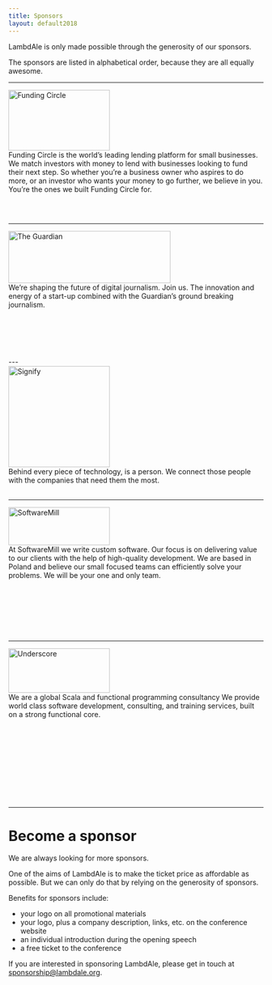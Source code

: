 ```yaml
---
title: Sponsors
layout: default2018
---
```


LambdAle is only made possible through the generosity of our sponsors.

The sponsors are listed in alphabetical order, because they are all equally
awesome.

---

<div class="mw9 center ph3-ns">
  <div class="cf ph2-ns" style="height: 250px">
    <div class="fl w-100 w-50-ns h-100 pa2 dt">
      <div class="pv4 dtc v-mid tc">
        <a href="https://www.fundingcircle.com/">
          <img src="{{ site.url }}/images/sponsors/funding-circle.svg" alt="Funding Circle" width="200" height="120">
        </a>
      </div>
    </div>
    <div class="fl w-100 w-50-ns h-100 pa2 dt">
      <div class="pv4 dtc v-mid">
          Funding Circle is the world’s leading lending platform for small businesses. We match investors with money to lend with businesses looking to fund their next step.
          So whether you’re a business owner who aspires to do more, or an investor who wants your money to go further, we believe in you. 
          You’re the ones we built Funding Circle for.
      </div>
    </div>
  </div>
</div>

---

<div class="mw9 center ph3-ns">
  <div class="cf ph2-ns" style="height: 250px">
    <div class="fl w-100 w-50-ns h-100 pa2 dt">
      <div class="pv4 dtc v-mid tc">
        <a href="https://developers.theguardian.com/">
          <img src="{{ site.url }}/images/sponsors/guardian.svg" alt="The Guardian" width="320" height="103">
        </a>
      </div>
    </div>
    <div class="fl w-100 w-50-ns h-100 pa2 dt">
      <div class="pv4 dtc v-mid">
          We’re shaping the future of digital journalism. Join us.
The innovation and energy of a start-up combined with the Guardian’s ground breaking journalism.
      </div>
    </div>
  </div>
</div>
---

<div class="mw9 center ph3-ns">
  <div class="cf ph2-ns" style="height: 250px">
    <div class="fl w-100 w-50-ns h-100 pa2 dt">
      <div class="pv4 dtc v-mid tc">
        <a href="https://www.signifytechnology.com/">
          <img src="{{ site.url }}/images/sponsors/signify.svg" alt="Signify" width="200" height="200">
        </a>
      </div>
    </div>
    <div class="fl w-100 w-50-ns h-100 pa2 dt">
      <div class="pv4 dtc v-mid">
          Behind every piece of technology, is a person. We connect those people with the companies that need them the most.
      </div>
    </div>
  </div>
</div>

---

<div class="mw9 center ph3-ns">
  <div class="cf ph2-ns" style="height: 250px">
    <div class="fl w-100 w-50-ns h-100 pa2 dt">
      <div class="pv4 dtc v-mid tc">
        <a href="https://softwaremill.com/">
          <img src="{{ site.url }}/images/sponsors/softwaremill.png" alt="SoftwareMill" width="200" height="75">
        </a>
      </div>
    </div>
    <div class="fl w-100 w-50-ns h-100 pa2 dt">
      <div class="pv4 dtc v-mid">
          At SoftwareMill we write custom software. Our focus is on delivering
          value to our clients with the help of high-quality development. We are
          based in Poland and believe our small focused teams can efficiently
          solve your problems. We will be your one and only team.
      </div>
    </div>
  </div>
</div>

---

<div class="mw9 center ph3-ns">
  <div class="cf ph2-ns" style="height: 300px">
    <div class="fl w-100 w-50-ns h-100 pa2 dt">
      <div class="pv4 dtc v-mid tc">
        <a href="https://underscore.io/">
          <img src="{{ site.url }}/images/sponsors/underscore.png" alt="Underscore" width="200" height="88">
        </a>
      </div>
    </div>
    <div class="fl w-100 w-50-ns h-100 pa2 dt">
      <div class="pv4 dtc v-mid">
          We are a global Scala and functional programming consultancy We
          provide world class software development, consulting, and training
          services, built on a strong functional core.
      </div>
    </div>
  </div>
</div>

---

# Become a sponsor

We are always looking for more sponsors.

One of the aims of LambdAle is to make the ticket price as affordable as
possible. But we can only do that by relying on the generosity of sponsors.

Benefits for sponsors include:

* your logo on all promotional materials
* your logo, plus a company description, links, etc. on the conference website
* an individual introduction during the opening speech
* a free ticket to the conference

If you are interested in sponsoring LambdAle, please get in touch at
[sponsorship@lambdale.org](mailto:sponsorship@lambdale.org).
